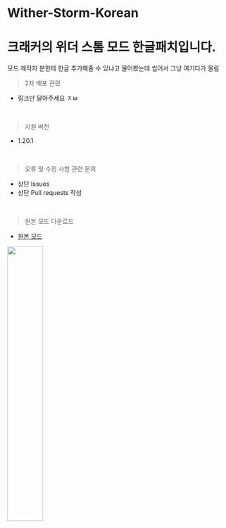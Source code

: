 # Wither-Storm-Korean
크래커의 위더 스톰 모드 한글패치입니다. 
=

모드 제작자 분한테 한글 추가해줄 수 있냐고 물어봤는데 씹어서 그냥 여기다가 올림

> 2차 배포 관련
- 링크만 달아주세요 ㅈㅂ

<br>

> 지원 버전
- 1.20.1

<br>

> 오류 및 수정 사항 관련 문의
- 상단 Issues
- 상단 Pull requests 작성

<br>
  
> 원본 모드 다운로드
- [원본 모드](https://www.curseforge.com/minecraft/mc-mods/crackers-wither-storm-mod)

<img width="40%" src="https://github.com/Baechu12/Wither-Storm-Korean/assets/135436853/863384c1-b817-411b-bfd1-1536f004a79a"/>
